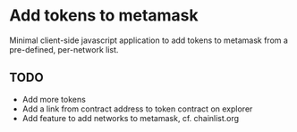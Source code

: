 # Add tokens to metamask

Minimal client-side javascript application to add tokens to metamask from a
pre-defined, per-network list.

## TODO

* Add more tokens
* Add a link from contract address to token contract on explorer
* Add feature to add networks to metamask, cf. chainlist.org
